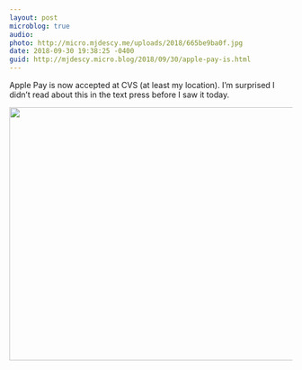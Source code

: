 ```yaml
---
layout: post
microblog: true
audio: 
photo: http://micro.mjdescy.me/uploads/2018/665be9ba0f.jpg
date: 2018-09-30 19:38:25 -0400
guid: http://mjdescy.micro.blog/2018/09/30/apple-pay-is.html
---
```

Apple Pay is now accepted at CVS (at least my location). I’m surprised I didn’t read about this in the text press before I saw it today.

<img src="http://micro.mjdescy.me/uploads/2018/665be9ba0f.jpg" width="600" height="450" />
